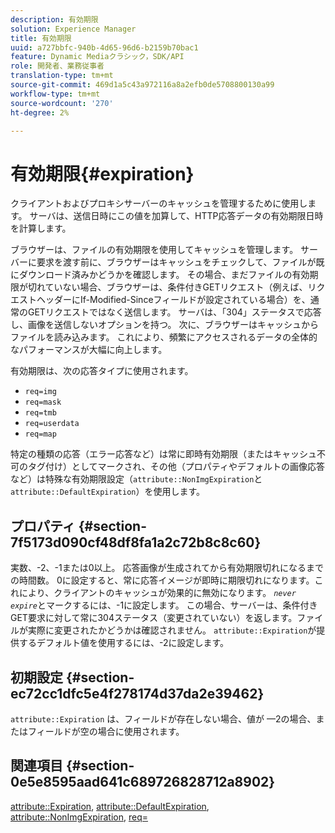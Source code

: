 ```yaml
---
description: 有効期限
solution: Experience Manager
title: 有効期限
uuid: a727bbfc-940b-4d65-96d6-b2159b70bac1
feature: Dynamic Mediaクラシック，SDK/API
role: 開発者、業務従事者
translation-type: tm+mt
source-git-commit: 469d1a5c43a972116a8a2efb0de5708800130a99
workflow-type: tm+mt
source-wordcount: '270'
ht-degree: 2%

---
```



# 有効期限{#expiration}

クライアントおよびプロキシサーバーのキャッシュを管理するために使用します。 サーバは、送信日時にこの値を加算して、HTTP応答データの有効期限日時を計算します。

ブラウザーは、ファイルの有効期限を使用してキャッシュを管理します。 サーバーに要求を渡す前に、ブラウザーはキャッシュをチェックして、ファイルが既にダウンロード済みかどうかを確認します。 その場合、まだファイルの有効期限が切れていない場合、ブラウザーは、条件付きGETリクエスト（例えば、リクエストヘッダーにIf-Modified-Sinceフィールドが設定されている場合）を、通常のGETリクエストではなく送信します。 サーバは、「304」ステータスで応答し、画像を送信しないオプションを持つ。 次に、ブラウザーはキャッシュからファイルを読み込みます。 これにより、頻繁にアクセスされるデータの全体的なパフォーマンスが大幅に向上します。

有効期限は、次の応答タイプに使用されます。

* `req=img`
* `req=mask`
* `req=tmb`
* `req=userdata`
* `req=map`

特定の種類の応答（エラー応答など）は常に即時有効期限（またはキャッシュ不可のタグ付け）としてマークされ、その他（プロパティやデフォルトの画像応答など）は特殊な有効期限設定（`attribute::NonImgExpiration`と`attribute::DefaultExpiration`）を使用します。

## プロパティ {#section-7f5173d090cf48df8fa1a2c72b8c8c60}

実数、-2、-1または0以上。 応答画像が生成されてから有効期限切れになるまでの時間数。 0に設定すると、常に応答イメージが即時に期限切れになります。これにより、クライアントのキャッシュが効果的に無効になります。 *`never expire`*&#x200B;とマークするには、-1に設定します。 この場合、サーバーは、条件付きGET要求に対して常に304ステータス（変更されていない）を返します。ファイルが実際に変更されたかどうかは確認されません。 `attribute::Expiration`が提供するデフォルト値を使用するには、-2に設定します。

## 初期設定 {#section-ec72cc1dfc5e4f278174d37da2e39462}

`attribute::Expiration` は、フィールドが存在しない場合、値が —2の場合、またはフィールドが空の場合に使用されます。

## 関連項目 {#section-0e5e8595aad641c689726828712a8902}

[attribute::Expiration](../../../../../../is-api/image-catalog/image-serving-api-ref/c-image-catalog-reference/c-attributes-reference/r-expiration.md#reference-a0bf4686425d4e00b8014c4950fb62b7),  [attribute::DefaultExpiration](../../../../../../is-api/image-catalog/image-serving-api-ref/c-image-catalog-reference/c-attributes-reference/r-defaultexpiration.md#reference-0526166fab654fceb243b75d1ea4f0cf),  [attribute::NonImgExpiration](../../../../../../is-api/image-catalog/image-serving-api-ref/c-image-catalog-reference/c-attributes-reference/r-nonimgexpiration.md#reference-a8066cd0d24b4ea98100ade4821f1f9d),  [req=](../../../../../../is-api/http-ref/image-serving-api-ref/c-http-protocol-reference/c-command-reference/r-req/r-req.md#reference-907cdb4a97034db7ad94695f25552e76)

